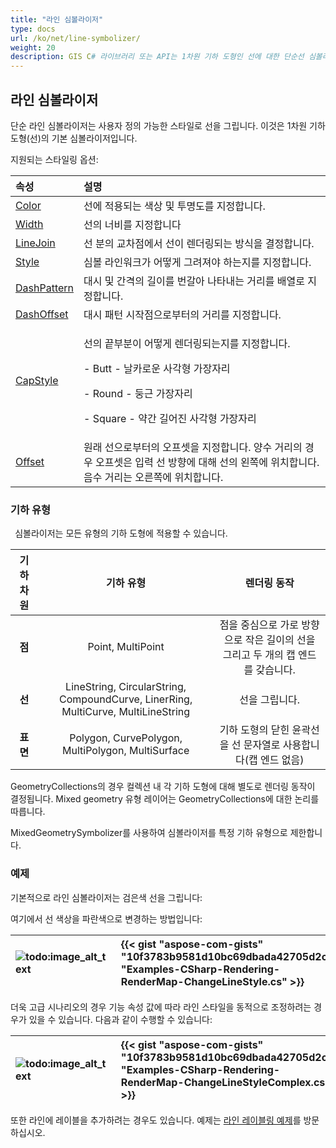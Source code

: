 ```yaml
---
title: "라인 심볼라이저"
type: docs
url: /ko/net/line-symbolizer/
weight: 20
description: GIS C# 라이브러리 또는 API는 1차원 기하 도형인 선에 대한 단순선 심볼라이저를 지원하며, 점, 선, 표면 등 모든 유형의 기하 도형에 적용할 수 있습니다.
---
```


## **라인 심볼라이저**
단순 라인 심볼라이저는 사용자 정의 가능한 스타일로 선을 그립니다. 이것은 1차원 기하 도형(선)의 기본 심볼라이저입니다. 

지원되는 스타일링 옵션:

|**속성**|**설명**|
| :- | :- |
|[Color](https://reference.aspose.com/gis/net/aspose.gis.rendering.symbolizers/simpleline/properties/color)|선에 적용되는 색상 및 투명도를 지정합니다.|
|[Width](https://reference.aspose.com/gis/net/aspose.gis.rendering.symbolizers/simpleline/properties/width)|선의 너비를 지정합니다|
|[LineJoin](https://reference.aspose.com/gis/net/aspose.gis.rendering.symbolizers/simpleline/properties/linejoin)|선 분의 교차점에서 선이 렌더링되는 방식을 결정합니다.|
|[Style](https://reference.aspose.com/gis/net/aspose.gis.rendering.symbolizers/simpleline/properties/style)|심볼 라인워크가 어떻게 그려져야 하는지를 지정합니다.|
|[DashPattern](https://reference.aspose.com/gis/net/aspose.gis.rendering.symbolizers/simpleline/properties/dashpattern)|대시 및 간격의 길이를 번갈아 나타내는 거리를 배열로 지정합니다.|
|[DashOffset](https://reference.aspose.com/gis/net/aspose.gis.rendering.symbolizers/simpleline/properties/dashoffset)|대시 패턴 시작점으로부터의 거리를 지정합니다.|
|[CapStyle](https://reference.aspose.com/gis/net/aspose.gis.rendering.symbolizers/simpleline/properties/capstyle)|<p>선의 끝부분이 어떻게 렌더링되는지를 지정합니다.</p><p>- Butt - 날카로운 사각형 가장자리</p><p>- Round - 둥근 가장자리</p><p>- Square - 약간 길어진 사각형 가장자리</p>|
|[Offset](https://reference.aspose.com/gis/net/aspose.gis.rendering.symbolizers/simpleline/properties/offset)|원래 선으로부터의 오프셋을 지정합니다. 양수 거리의 경우 오프셋은 입력 선 방향에 대해 선의 왼쪽에 위치합니다. 음수 거리는 오른쪽에 위치합니다.|

### **기하 유형**
` `심볼라이저는 모든 유형의 기하 도형에 적용할 수 있습니다.

|**기하 차원**|**기하 유형**|**렌더링 동작**|
| :-: | :-: | :-: |
|**점**|Point, MultiPoint|점을 중심으로 가로 방향으로 작은 길이의 선을 그리고 두 개의 캡 엔드를 갖습니다.|
|**선**|LineString, CircularString, CompoundCurve, LinerRing, MultiCurve, MultiLineString|선을 그립니다.|
|**표면**|Polygon, CurvePolygon, MultiPolygon, MultiSurface|기하 도형의 닫힌 윤곽선을 선 문자열로 사용합니다(캡 엔드 없음)|

GeometryCollections의 경우 컬렉션 내 각 기하 도형에 대해 별도로 렌더링 동작이 결정됩니다. Mixed geometry 유형 레이어는 GeometryCollections에 대한 논리를 따릅니다.

MixedGeometrySymbolizer를 사용하여 심볼라이저를 특정 기하 유형으로 제한합니다.

### **예제**
기본적으로 라인 심볼라이저는 검은색 선을 그립니다:



여기에서 선 색상을 파란색으로 변경하는 방법입니다:



|![todo:image_alt_text](line-symbolizer_1.png)|{{< gist "aspose-com-gists" "10f3783b9581d10bc69dbada42705d2c" "Examples-CSharp-Rendering-RenderMap-ChangeLineStyle.cs" >}}|
| :- | :- |

더욱 고급 시나리오의 경우 기능 속성 값에 따라 라인 스타일을 동적으로 조정하려는 경우가 있을 수 있습니다. 다음과 같이 수행할 수 있습니다:



|![todo:image_alt_text](line-symbolizer_2.png)|{{< gist "aspose-com-gists" "10f3783b9581d10bc69dbada42705d2c" "Examples-CSharp-Rendering-RenderMap-ChangeLineStyleComplex.cs" >}}|
| :- | :- |

또한 라인에 레이블을 추가하려는 경우도 있습니다. 예제는 [라인 레이블링 예제](/gis/net/simple-labeling/#simplelabeling-lineslabelingexamples)를 방문하십시오.
